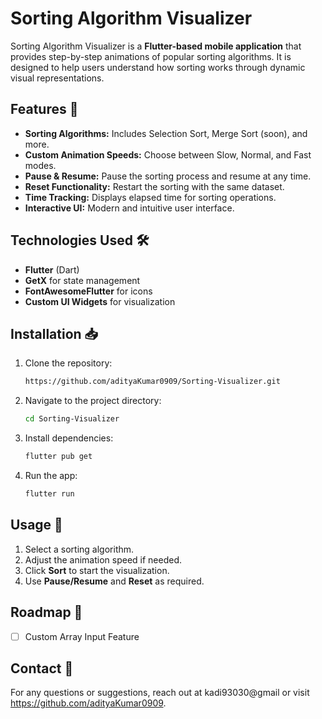 # Sorting Algorithm Visualizer

Sorting Algorithm Visualizer is a **Flutter-based mobile application** that provides step-by-step animations of popular sorting algorithms. It is designed to help users understand how sorting works through dynamic visual representations.

## Features 🚀
- **Sorting Algorithms:** Includes Selection Sort, Merge Sort (soon), and more.
- **Custom Animation Speeds:** Choose between Slow, Normal, and Fast modes.
- **Pause & Resume:** Pause the sorting process and resume at any time.
- **Reset Functionality:** Restart the sorting with the same dataset.
- **Time Tracking:** Displays elapsed time for sorting operations.
- **Interactive UI:** Modern and intuitive user interface.

## Technologies Used 🛠️
- **Flutter** (Dart)
- **GetX** for state management
- **FontAwesomeFlutter** for icons
- **Custom UI Widgets** for visualization


## Installation 📥
1. Clone the repository:
   ```bash
   https://github.com/adityaKumar0909/Sorting-Visualizer.git
   ```
2. Navigate to the project directory:
   ```bash
   cd Sorting-Visualizer
   ```
3. Install dependencies:
   ```bash
   flutter pub get
   ```
4. Run the app:
   ```bash
   flutter run
   ```

## Usage 🎯
1. Select a sorting algorithm.
2. Adjust the animation speed if needed.
3. Click **Sort** to start the visualization.
4. Use **Pause/Resume** and **Reset** as required.

## Roadmap 🔮
- [ ] Custom Array Input Feature


## Contact 📧
For any questions or suggestions, reach out at kadi93030@gmail or visit https://github.com/adityaKumar0909.

